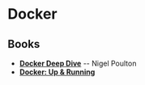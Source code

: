 # Docker

## Books

* **[Docker Deep Dive](https://github.com/UlugbekMuslitdinov/awesome-sources/blob/main/Docker/docker-deep-dive.pdf)** -- Nigel Poulton
* **[Docker: Up & Running](https://github.com/UlugbekMuslitdinov/awesome-sources/blob/main/Docker/Docker%20Up%20and%20Running.pdf)**
